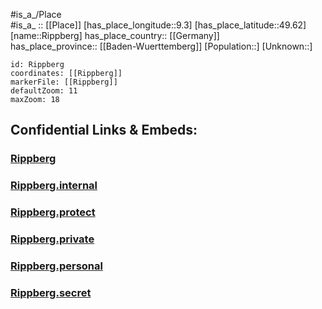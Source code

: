 ﻿---
location: [49.62,9.3] 
mapzoom: [7,12] 
mapmarker: city 
type: City
tags:
- geo/City


SpocWebEntityId: 33743
isDeleted: false
confidential: public

---
#is_a_/Place  
#is_a_ :: [[Place]] 
[has_place_longitude::9.3] 
[has_place_latitude::49.62] 
[name::Rippberg] 
has_place_country:: [[Germany]]  
has_place_province:: [[Baden-Wuerttemberg]] 
[Population::] 
[Unknown::] 


```leaflet
id: Rippberg
coordinates: [[Rippberg]] 
markerFile: [[Rippberg]] 
defaultZoom: 11 
maxZoom: 18
```


## Confidential Links & Embeds: 

### [Rippberg](/_public/Earth/Continent/Europe/Europe~Central/Germany/Germany~West/Baden-Wuerttemberg/counties~BW/Neckar-Odenwald-Kreis/cities~Neckar-Odenw/Hardheim-Walldürn/boroughs~Hardheim/Rippberg.md) 

### [Rippberg.internal](/_internal/Earth/Continent/Europe/Europe~Central/Germany/Germany~West/Baden-Wuerttemberg/counties~BW/Neckar-Odenwald-Kreis/cities~Neckar-Odenw/Hardheim-Walldürn/boroughs~Hardheim/Rippberg.internal.md) 

### [Rippberg.protect](/_protect/Earth/Continent/Europe/Europe~Central/Germany/Germany~West/Baden-Wuerttemberg/counties~BW/Neckar-Odenwald-Kreis/cities~Neckar-Odenw/Hardheim-Walldürn/boroughs~Hardheim/Rippberg.protect.md) 

### [Rippberg.private](/_private/Earth/Continent/Europe/Europe~Central/Germany/Germany~West/Baden-Wuerttemberg/counties~BW/Neckar-Odenwald-Kreis/cities~Neckar-Odenw/Hardheim-Walldürn/boroughs~Hardheim/Rippberg.private.md) 

### [Rippberg.personal](/_personal/Earth/Continent/Europe/Europe~Central/Germany/Germany~West/Baden-Wuerttemberg/counties~BW/Neckar-Odenwald-Kreis/cities~Neckar-Odenw/Hardheim-Walldürn/boroughs~Hardheim/Rippberg.personal.md) 

### [Rippberg.secret](/_secret/Earth/Continent/Europe/Europe~Central/Germany/Germany~West/Baden-Wuerttemberg/counties~BW/Neckar-Odenwald-Kreis/cities~Neckar-Odenw/Hardheim-Walldürn/boroughs~Hardheim/Rippberg.secret.md) 
